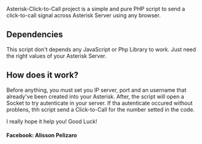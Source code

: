 Asterisk-Click-to-Call project is a simple and pure PHP script to send a click-to-call signal across Asterisk Server using any browser.

## Dependencies
This script don't depends any JavaScript or Php Library to work. Just need the right values of your Asterisk Server.

## How does it work?
Before anything, you must set you IP server, port and an username that already've been created into your Asterisk. After, the script will open a Socket to try autenticate in your server. If tha autenticate occured without problens, thh script send a Click-to-Call for the number setted in the code.

I really hope it help you!
Good Luck!
#### Facebook: Alisson Pelizaro

